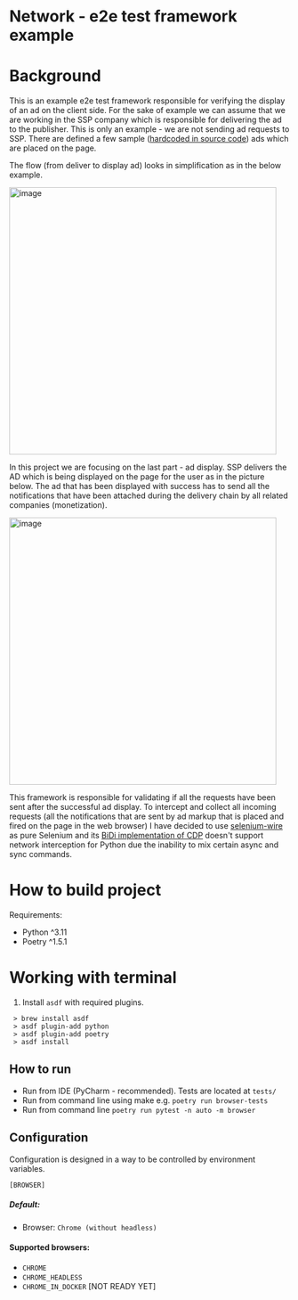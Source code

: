 # Network - e2e test framework example

# Background

This is an example e2e test framework responsible for verifying the display of an ad on the client side.
For the sake of example we can assume that we are working in the SSP company which is responsible for delivering the ad to the publisher.
This is only an example - we are not sending ad requests to SSP. There are defined a few sample ([hardcoded in source code](https://github.com/hubzaj/network/blob/bb8d33aa5d96e672eb5df76b67184f58a162ec94/network/banner/default.py#L5)) ads which are placed on the page.

The flow (from deliver to display ad) looks in simplification as in the below example.

<img width="480" alt="image" src="https://github.com/hubzaj/network/assets/89909315/1cb055ec-932b-4b2f-a8b8-ee898fba2aa7">

In this project we are focusing on the last part - ad display. SSP delivers the AD which is being displayed on the page for the user as in the picture below. The ad that has been displayed with success has to send all the notifications that have been attached during the delivery chain by all related companies (monetization).

<img width="480" alt="image" src="https://github.com/hubzaj/network/assets/89909315/2eb2007b-8fbd-4447-8731-e8b4d34a1e86">

This framework is responsible for validating if all the requests have been sent after the successful ad display. To intercept and collect all incoming requests (all the notifications that are sent by ad markup that is placed and fired on the page in the web browser) I have decided to use [selenium-wire](https://github.com/wkeeling/selenium-wire) as pure Selenium and its [BiDi implementation of CDP](https://www.selenium.dev/documentation/webdriver/bidirectional/bidi_api/#network-interception) doesn't support network interception for Python due the inability to mix certain async and sync commands.

# How to build project

Requirements:
- Python ^3.11
- Poetry ^1.5.1

# Working with terminal

1. Install `asdf` with required plugins.
 ```
  > brew install asdf
  > asdf plugin-add python
  > asdf plugin-add poetry
  > asdf install
 ```

## How to run
* Run from IDE (PyCharm - recommended). Tests are located at `tests/`
* Run from command line using make e.g. `poetry run browser-tests`
* Run from command line `poetry run pytest -n auto -m browser`

## Configuration
Configuration is designed in a way to be controlled by environment variables.

    [BROWSER]

##### Default:
* Browser: `Chrome (without headless)`

#### Supported browsers:
* `CHROME`
* `CHROME_HEADLESS`
* `CHROME_IN_DOCKER` [NOT READY YET]
